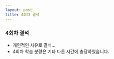 ```yaml
---
layout: post
title: 4회차 결석
---
```


### 4회차 결석

  * 개인적인 사유로 결석...
  * 4회차 학습 분량은 기타 다른 시간에 충당하였습니다.  
